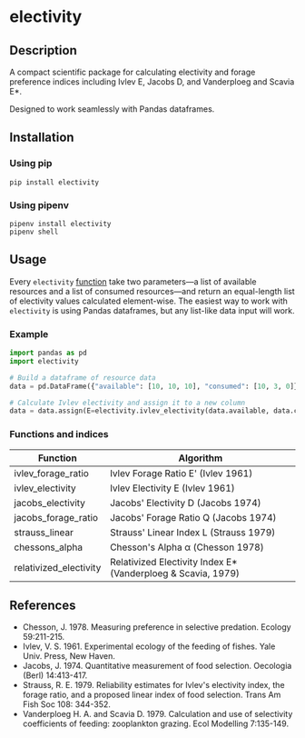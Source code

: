 # electivity

## Description

A compact scientific package for calculating electivity and forage preference indices including Ivlev E, Jacobs D, and Vanderploeg and Scavia E\*.

Designed to work seamlessly with Pandas dataframes.

## Installation

### Using pip

```
pip install electivity
```

### Using pipenv

```
pipenv install electivity
pipenv shell
```

## Usage

Every `electivity` [function](https://github.com/aazuspan/electivity#Functions-and-indices) take two parameters—a list of available resources and a list of consumed resources—and return an equal-length list of electivity values calculated element-wise. The easiest way to work with `electivity` is using Pandas dataframes, but any list-like data input will work.

### Example

```python
import pandas as pd
import electivity

# Build a dataframe of resource data
data = pd.DataFrame({"available": [10, 10, 10], "consumed": [10, 3, 0]})

# Calculate Ivlev electivity and assign it to a new column
data = data.assign(E=electivity.ivlev_electivity(data.available, data.consumed))
```

### Functions and indices

| Function               | Algorithm                                                     |
| ---------------------- | ------------------------------------------------------------- |
| ivlev_forage_ratio     | Ivlev Forage Ratio E' (Ivlev 1961)                            |
| ivlev_electivity       | Ivlev Electivity E (Ivlev 1961)                               |
| jacobs_electivity      | Jacobs' Electivity D (Jacobs 1974)                            |
| jacobs_forage_ratio    | Jacobs' Forage Ratio Q (Jacobs 1974)                          |
| strauss_linear         | Strauss' Linear Index L (Strauss 1979)                        |
| chessons_alpha         | Chesson's Alpha α (Chesson 1978)                              |
| relativized_electivity | Relativized Electivity Index E\* (Vanderploeg & Scavia, 1979) |

## References

- Chesson, J. 1978. Measuring preference in selective predation. Ecology 59:211-215.
- Ivlev, V. S. 1961. Experimental ecology of the feeding of fishes. Yale Univ. Press, New Haven.
- Jacobs, J. 1974. Quantitative measurement of food selection. Oecologia (Berl) 14:413-417.
- Strauss, R. E. 1979. Reliability estimates for Ivlev's electivity index, the forage ratio, and a proposed linear index of food selection. Trans Am Fish Soc 108: 344-352.
- Vanderploeg H. A. and Scavia D. 1979. Calculation and use of selectivity coefficients of feeding: zooplankton grazing. Ecol Modelling 7:135-149.
